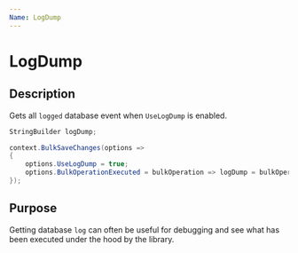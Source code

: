 ```yaml
---
Name: LogDump
---
```


# LogDump

## Description

Gets all `logged` database event when `UseLogDump` is enabled.


```csharp
StringBuilder logDump;

context.BulkSaveChanges(options =>
{
	options.UseLogDump = true;
	options.BulkOperationExecuted = bulkOperation => logDump = bulkOperation.LogDump;
});
```


## Purpose
Getting database `log` can often be useful for debugging and see what has been executed under the hood by the library.
